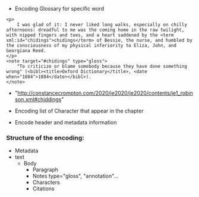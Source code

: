 - Encoding Glossary for specific word

```
<p>
    I was glad of it: I never liked long walks, especially on chilly afternoons: dreadful to me was the coming home in the raw twilight, with nipped fingers and toes, and a heart saddened by the <term xml:id="chidings">chidings</term> of Bessie, the nurse, and humbled by the consciousness of my physical inferiority to Eliza, John, and Georgiana Reed.
</p>
<note target="#chidings" type="gloss">
    "To criticize or blame somebody because they have done something wrong" (<bibl><title>Oxford Dictionary</title>, <date when="1884">1884</date></bibl>).
</note>

```

- "http://constancecrompton.com/2020/je2020/je2020/contents/je1_robinson.xml#chiddings" 

- Encoding list of Character that appear in the chapter 


- Encode header and metadata information 






### Structure of the encoding: 

- Metadata 
- text
    - Body
        - Paragraph 
        - Notes <note> type="gloss", "annotation"...
        - Characters <div> <ab>
        - Citations <back> <ab>
